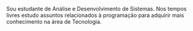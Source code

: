 Sou estudante de Análise e Desenvolvimento de Sistemas.
Nos tempos livres estudo assuntos relacionados à programação para adquirir mais conhecimento na área de Tecnologia. 
